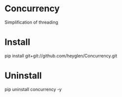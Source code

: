 # Concurrency

Simplification of threading

# Install

pip install git+git://github.com/heyglen/Concurrency.git

# Uninstall

pip uninstall concurrency -y
